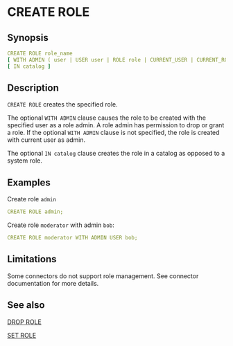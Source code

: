 # CREATE ROLE

## Synopsis

```yaml
CREATE ROLE role_name
[ WITH ADMIN ( user | USER user | ROLE role | CURRENT_USER | CURRENT_ROLE ) ]
[ IN catalog ]
```

## Description

`CREATE ROLE` creates the specified role.

The optional `WITH ADMIN` clause causes the role to be created with the specified user as a role admin. A role admin has permission to drop or grant a role. If the optional `WITH ADMIN` clause is not specified, the role is created with current user as admin.

The optional `IN catalog` clause creates the role in a catalog as opposed to a system role.

## Examples

Create role `admin`

```yaml
CREATE ROLE admin;
```

Create role `moderator` with admin `bob`:

```yaml
CREATE ROLE moderator WITH ADMIN USER bob;
```

## Limitations

Some connectors do not support role management. See connector documentation for more details.

## See also

[DROP ROLE](./drop_role.md) 

[SET ROLE](./set_role.md) 

<!--[GRANT ROLES](./grant_roles.md)  -->

<!--[REVOKE ROLES](./revoke_roles.md) -->